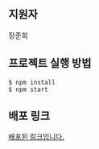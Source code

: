 ## 지원자

장준희

## 프로젝트 실행 방법

```
$ npm install
$ npm start
```

## 배포 링크
[배포된 링크입니다.](https://wanted-pre-onboarding-frontend-umber-nine.vercel.app/)
